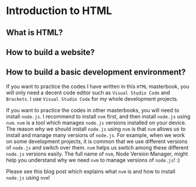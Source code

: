 # Introduction to HTML

## What is HTML?

## How to build a website?

## How to build a basic development environment?

If you want to practice the codes I have written in this `HTML` masterbook, you will only need a decent code editor such as `Visual Studio Code` and `Brackets`. I use `Visual Studio Code` for my whole development projects.

If you want to practice the codes in other masterbooks, you will need to install `node.js`. I recommend to install `nvm` first, and then install `node.js` using `nvm`. `nvm` is a tool which manages `node.js` versions installed on your device. The reason why we should install `node.js` using `nvm` is that `nvm` allows us to install and manage many versions of `node.js`. For example, when we work on some development projects, it is common that we use different versions of `node.js` and switch over them. `nvm` helps us switch among these different `node.js` versions easily. The full name of `nvm`, Node Version Manager, might help you understand why we need `nvm` to manage versions of `node.js`! :)

Please see this blog post which explains what `nvm` is and how to install `node.js` using `nvm`!

